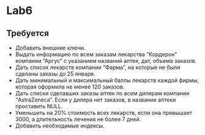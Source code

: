 # Lab6
## Требуется  
- Добавить внешние ключи.
- Выдать информацию по всем заказам лекарства “Кордерон” компании “Аргус” с указанием названий аптек, дат, объема заказов.
- Дать список лекарств компании “Фарма”, на которые не были сделаны заказы до 25 января.
- Дать минимальный и максимальный баллы лекарств каждой фирмы, которая оформила не менее 120 заказов.
- Дать списки сделавших заказы аптек по всем дилерам компании “AstraZeneca”. Если у дилера нет заказов, в названии аптеки проставить NULL.
- Уменьшить на 20% стоимость всех лекарств, если она превышает 3000, а длительность лечения не более 7 дней.
- Добавить необходимые индексы.
